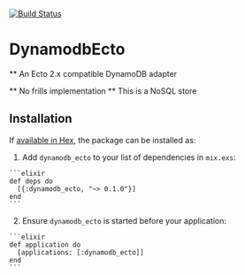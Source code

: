 [![Build Status](https://travis-ci.org/TobiG77/dynamodb_ecto.svg?branch=master)](https://travis-ci.org/TobiG77/dynamodb_ecto)

# DynamodbEcto

** An Ecto 2.x compatible DynamoDB adapter

** No frills implementation
** This is a NoSQL store

## Installation

If [available in Hex](https://hex.pm/docs/publish), the package can be installed as:

  1. Add `dynamodb_ecto` to your list of dependencies in `mix.exs`:

    ```elixir
    def deps do
      [{:dynamodb_ecto, "~> 0.1.0"}]
    end
    ```

  2. Ensure `dynamodb_ecto` is started before your application:

    ```elixir
    def application do
      [applications: [:dynamodb_ecto]]
    end
    ```

